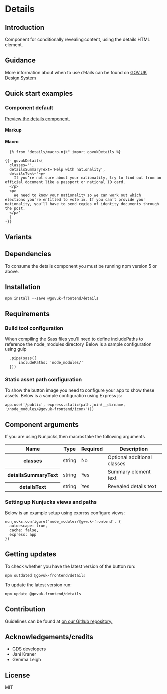 # Details

## Introduction

Component for conditionally revealing content, using the details HTML element.

## Guidance

More information about when to use details can be found on [GOV.UK Design System](http://www.linktodesignsystem.com/details "Link to read guidance on the use of details on Gov.uk Design system website")

## Quick start examples

### Component default

[Preview the details component.](http://govuk-frontend-review.herokuapp.com/components/details/preview)

#### Markup

#### Macro

      {% from "details/macro.njk" import govukDetails %}

    {{- govukDetails(
      classes='',
      detailsSummaryText='Help with nationality',
      detailsText='<p>
        If you’re not sure about your nationality, try to find out from an official document like a passport or national ID card.
      </p>
      <p>
        We need to know your nationality so we can work out which elections you’re entitled to vote in. If you can’t provide your nationality, you’ll have to send copies of identity documents through the post.
      </p>'
      )
    -}}

## Variants

## Dependencies

To consume the details component you must be running npm version 5 or above.

## Installation

    npm install --save @govuk-frontend/details

## Requirements

### Build tool configuration

When compiling the Sass files you'll need to define includePaths to reference the node_modules directory. Below is a sample configuration using gulp

      .pipe(sass({
          includePaths: 'node_modules/'
      }))

### Static asset path configuration

To show the button image you need to configure your app to show these assets. Below is a sample configuration using Express js:

    app.use('/public', express.static(path.join(__dirname, '/node_modules/@govuk-frontend/icons')))

## Component arguments

If you are using Nunjucks,then macros take the following arguments

<div>

<table class="govuk-c-table">

<thead class="govuk-c-table__head">

<tr class="govuk-c-table__row">

<th class="govuk-c-table__header" scope="col">Name</th>

<th class="govuk-c-table__header" scope="col">Type</th>

<th class="govuk-c-table__header" scope="col">Required</th>

<th class="govuk-c-table__header" scope="col">Description</th>

</tr>

</thead>

<tbody class="govuk-c-table__body">

<tr class="govuk-c-table__row">

<th class="govuk-c-table__header" scope="row">classes</th>

<td class="govuk-c-table__cell ">string</td>

<td class="govuk-c-table__cell ">No</td>

<td class="govuk-c-table__cell ">Optional additional classes</td>

</tr>

<tr class="govuk-c-table__row">

<th class="govuk-c-table__header" scope="row">detailsSummaryText</th>

<td class="govuk-c-table__cell ">string</td>

<td class="govuk-c-table__cell ">Yes</td>

<td class="govuk-c-table__cell ">Summary element text</td>

</tr>

<tr class="govuk-c-table__row">

<th class="govuk-c-table__header" scope="row">detailsText</th>

<td class="govuk-c-table__cell ">string</td>

<td class="govuk-c-table__cell ">Yes</td>

<td class="govuk-c-table__cell ">Revealed details text</td>

</tr>

</tbody>

</table>

</div>

### Setting up Nunjucks views and paths

Below is an example setup using express configure views:

    nunjucks.configure('node_modules/@govuk-frontend`, {
      autoescape: true,
      cache: false,
      express: app
    })

## Getting updates

To check whether you have the latest version of the button run:

    npm outdated @govuk-frontend/details

To update the latest version run:

    npm update @govuk-frontend/details

## Contribution

Guidelines can be found at [on our Github repository.](https://github.com/alphagov/govuk-frontend/blob/master/CONTRIBUTING.md "link to contributing guidelines on our github repository")

## Acknowledgements/credits

*   GDS developers
*   Jani Kraner
*   Gemma Leigh

## License

MIT